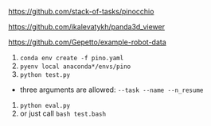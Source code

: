 https://github.com/stack-of-tasks/pinocchio

https://github.com/ikalevatykh/panda3d_viewer

https://github.com/Gepetto/example-robot-data

1. `conda env create -f pino.yaml`
1. `pyenv local anaconda*/envs/pino`
1. `python test.py`
  - three arguments are allowed: `--task --name --n_resume`
1. `python eval.py`
1. or just call `bash test.bash`
